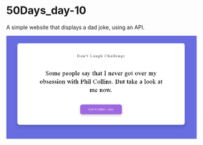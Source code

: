 # 50Days_day-10

A simple website that displays a dad joke, using an API.

![preview](https://github.com/rulmaker/50Days_day-10/blob/main/dad_jokes.PNG)

# 
